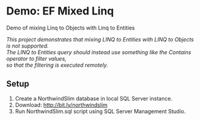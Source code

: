 # Demo: EF Mixed Linq

Demo of mixing Linq to Objects with Linq to Entities

*This project demonstrates that mixing LINQ to Entities with LINQ to Objects is not supported.  
The LINQ to Entities query should instead use something like the Contains operator to filter values,  
so that the filtering is executed remotely.*

## Setup
1. Create a NorthwindSlim database in local SQL Server instance.
2. Download: http://bit.ly/northwindslim
3. Run NorthwindSlim.sql script using SQL Server Management Studio.
